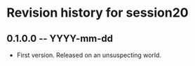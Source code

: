 # Revision history for session20

## 0.1.0.0 -- YYYY-mm-dd

* First version. Released on an unsuspecting world.
